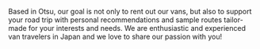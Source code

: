 Based in Otsu, our goal is not only to rent out our vans, but also to support your road trip with personal recommendations and sample routes tailor-made for your interests and needs. We are enthusiastic and experienced van travelers in Japan and we love to share our passion with you!
